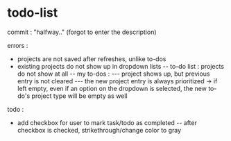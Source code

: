 # todo-list


commit : "halfway.." (forgot to enter the description)

errors : 
- projects are not saved after refreshes, unlike to-dos
- existing projects do not show up in dropdown lists
        -- to-do list : projects do not show at all
        -- my to-dos : 
                --- project shows up, but previous entry is not cleared
                --- the new project entry is always prioritized -> if left empty, even if an option on the dropdown is selected, the new to-do's project type will be empty as well

todo : 
- add checkbox for user to mark task/todo as completed
        -- after checkbox is checked, strikethrough/change color to gray

